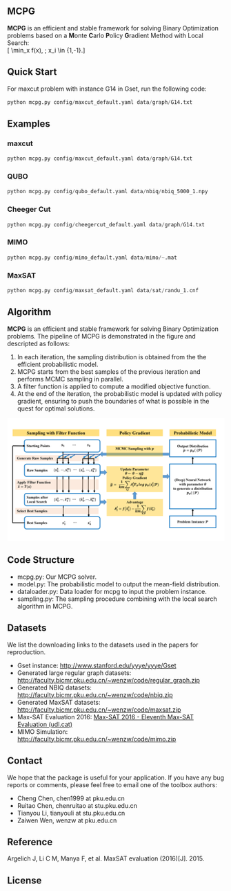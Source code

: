 ## MCPG 

**MCPG** is an efficient and stable framework for solving Binary Optimization problems based on a **M**onte **C**arlo **P**olicy **G**radient Method with Local Search:  
\[ \min_x f(x), \; x_i \in \{1,-1\}.\] 

## Quick Start

For maxcut problem with instance G14 in Gset, run the following code:

```python
python mcpg.py config/maxcut_default.yaml data/graph/G14.txt
```

## Examples

### maxcut

```python
python mcpg.py config/maxcut_default.yaml data/graph/G14.txt
```

### QUBO

```python
python mcpg.py config/qubo_default.yaml data/nbiq/nbiq_5000_1.npy
```

### Cheeger Cut

```python
python mcpg.py config/cheegercut_default.yaml data/graph/G14.txt
```

### MIMO

```python
python mcpg.py config/mimo_default.yaml data/mimo/~.mat
```

### MaxSAT

```python
python mcpg.py config/maxsat_default.yaml data/sat/randu_1.cnf
```



## Algorithm

**MCPG** is an efficient and stable framework for solving Binary Optimization problems. The pipeline of MCPG is demonstrated in the figure and descripted as follows:

1. In each iteration, the sampling distribution is obtained from the the efficient probabilistic model. 
2. MCPG starts from the best samples of the previous iteration and performs MCMC sampling in parallel.  
3. A filter function is applied to compute a modified objective function. 
4. At the end of the iteration, the probabilistic model is updated with policy gradient, ensuring to push the boundaries of what is possible in the quest for optimal solutions.

![algo](algo.png)

## Code Structure

- mcpg.py: Our MCPG solver.
- model.py: The probabilistic model to output the mean-field distribution.
- dataloader.py: Data loader for mcpg to input the problem instance.
- sampling.py: The sampling procedure combining with the local search algorithm in MCPG.

## Datasets 

We list the downloading links to the datasets used in the papers for reproduction.

* Gset instance: http://www.stanford.edu/yyye/yyye/Gset
* Generated large regular graph datasets: http://faculty.bicmr.pku.edu.cn/~wenzw/code/regular_graph.zip
* Generated NBIQ datasets: http://faculty.bicmr.pku.edu.cn/~wenzw/code/nbiq.zip
* Generated MaxSAT datasets: http://faculty.bicmr.pku.edu.cn/~wenzw/code/maxsat.zip
* Max-SAT Evaluation 2016: [Max-SAT 2016 - Eleventh Max-SAT Evaluation (udl.cat)](http://maxsat.ia.udl.cat/benchmarks/)
* MIMO Simulation: http://faculty.bicmr.pku.edu.cn/~wenzw/code/mimo.zip 

## Contact 

We hope that the package is useful for your application. If you have any bug reports or comments, please feel free to email one of the toolbox authors:

- Cheng Chen, chen1999 at pku.edu.cn
- Ruitao Chen, chenruitao at stu.pku.edu.cn
- Tianyou Li, tianyouli at stu.pku.edu.cn
- Zaiwen Wen, wenzw at pku.edu.cn

## Reference

Argelich J, Li C M, Manya F, et al. MaxSAT evaluation (2016)[J]. 2015.

## License